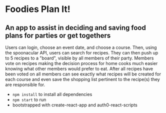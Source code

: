 # Foodies Plan It!

## An app to assist in deciding and saving food plans for parties or get togethers

Users can login, choose an event date, and choose a course. Then, using the spoonacular API, users can search for recipes. They can then push up to 5 recipes to a "board", visible by all members of their party. Members vote on recipes making the decision process for home cooks much easier knowing what other members would prefer to eat. After all recipes have been voted on all members can see exactly what recipes will be created for each course and even save the shopping list pertinent to the recipe(s) they are responsible for.

- `npm install` to install all dependencies
- `npm start` to run
- bootstrapped with create-react-app and auth0-react-scripts
